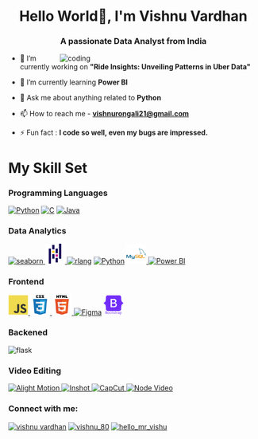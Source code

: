 <h1 align="center">Hello World👋, I'm Vishnu Vardhan</h1>
<h3 align="center">A passionate Data Analyst from India</h3>

<img align="right" alt="coding" width ="400" src="https://user-images.githubusercontent.com/74038190/238353480-219bcc70-f5dc-466b-9a60-29653d8e8433.gif">

- 🔭 I’m currently working on **"Ride Insights: Unveiling Patterns in Uber Data"**

- 🌱 I’m currently learning **Power BI**

- 💬 Ask me about anything related to **Python**

- 📫 How to reach me - **vishnurongali21@gmail.com**

- ⚡ Fun fact : **I code so well, even my bugs are impressed.**

<h1 align="left">My Skill Set  </h1>

<h3 align="left">Programming Languages </h3>
<p align="left">
<a href="https://www.python.org/" target="_blank" rel="noreferrer"><img src="https://raw.githubusercontent.com/danielcranney/readme-generator/main/public/icons/skills/python-colored.svg" width="36" height="36" alt="Python" /></a>
<a href="https://docs.microsoft.com/en-us/cpp/?view=msvc-170" target="_blank" rel="noreferrer"><img src="https://raw.githubusercontent.com/danielcranney/readme-generator/main/public/icons/skills/c-colored.svg" width="36" height="36" alt="C" /></a>
<a href="https://www.oracle.com/java/" target="_blank" rel="noreferrer"><img src="https://raw.githubusercontent.com/danielcranney/readme-generator/main/public/icons/skills/java-colored.svg" width="60" height="36" alt="Java" /></a>
</p>

<h3 align="left">Data Analytics </h3>
<a href="https://seaborn.pydata.org/" target="_blank" rel="noreferrer"> <img src="https://seaborn.pydata.org/_images/logo-mark-lightbg.svg" alt="seaborn" width="40" height="40"/> </a> 
<a href="https://pandas.pydata.org/" target="_blank" rel="noreferrer"> <img src="https://raw.githubusercontent.com/devicons/devicon/2ae2a900d2f041da66e950e4d48052658d850630/icons/pandas/pandas-original.svg" alt="pandas" width="40" height="40"/> </a> 
<a href="https://www.r-project.org/" target="_blank" rel="noreferrer"><img src="https://raw.githubusercontent.com/danielcranney/readme-generator/main/public/icons/skills/rlang-colored.svg" width="36" height="36" alt="rlang" /></a>
<a href="https://www.python.org/" target="_blank" rel="noreferrer"><img src="https://raw.githubusercontent.com/danielcranney/readme-generator/main/public/icons/skills/python-colored.svg" width="36" height="36" alt="Python" /></a>
<a href="https://www.mysql.com/" target="_blank" rel="noreferrer"> <img src="https://raw.githubusercontent.com/devicons/devicon/master/icons/mysql/mysql-original-wordmark.svg" alt="mysql" width="40" height="40"/> </a> 
<a href="https://app.powerbi.com/home?experience=power-bi" target="_blank" rel="noreferrer"> <img src="https://1000logos.net/wp-content/uploads/2022/08/Microsoft-Power-BI-Logo-2013.png" alt="Power BI" width="60" height="40"/> </a> 


<h3 align="left">Frontend </h3>
<p align="left">
<a href="https://developer.mozilla.org/en-US/docs/Web/JavaScript" target="_blank" rel="noreferrer"> <img src="https://raw.githubusercontent.com/devicons/devicon/master/icons/javascript/javascript-original.svg" alt="javascript" width="40" height="40"/> </a> 
<a href="https://www.w3schools.com/css/" target="_blank" rel="noreferrer"> <img src="https://raw.githubusercontent.com/devicons/devicon/master/icons/css3/css3-original-wordmark.svg" alt="css3" width="40" height="40"/> </a> 
<a href="https://www.w3.org/html/" target="_blank" rel="noreferrer"> <img src="https://raw.githubusercontent.com/devicons/devicon/master/icons/html5/html5-original-wordmark.svg" alt="html5" width="40" height="40"/> </a>
<a href="https://www.figma.com/" target="_blank" rel="noreferrer"><img src="https://raw.githubusercontent.com/danielcranney/readme-generator/main/public/icons/skills/figma-colored.svg" width="36" height="36" alt="Figma" /></a>
<a href="https://getbootstrap.com" target="_blank" rel="noreferrer"> <img src="https://raw.githubusercontent.com/devicons/devicon/master/icons/bootstrap/bootstrap-plain-wordmark.svg" alt="bootstrap" width="40" height="40"/> </a> 
</p>


<h3 align="left">Backened </h3>
<p align="center>
<a href="[https://developer.mozilla.org/en-US/docs/Web/JavaScript](https://flask.palletsprojects.com/en/3.0.x/)" target="_blank" rel="noreferrer"> <img src="https://flask.palletsprojects.com/en/3.0.x/_images/flask-horizontal.png" alt="flask" width="70" height="40"/> </a> 
  
</p>



<h3 align="left">Video Editing </h3>
<a href="https://sites.google.com/view/alight-motion-pc/home" target="_blank" rel="noreferrer"> <img src="https://play-lh.googleusercontent.com/OU0BlP8C9-V7ECl2crma7B48nzDbK7liSLjn0j_fpTlyWG6qyEE-mw_KFZ9aOXF0a3w" alt="Alight Motion" width="40" height="40"/> </a> 
<a href="https://inshot.com/" target="_blank" rel="noreferrer"> <img src="https://encrypted-tbn0.gstatic.com/images?q=tbn:ANd9GcSaMWrpyjzFZMZZIHzR0yJDFiUPgnm9Ta3LGIE1gX0_0w&s" alt="Inshot" width="40" height="40"/> </a>
<a href="https://www.capcut.com/" target="_blank" rel="noreferrer"> <img src="https://static.vecteezy.com/system/resources/previews/013/948/546/original/capcut-logo-on-transparent-white-background-free-vector.jpg" alt="CapCut" width="40" height="40"/> </a>
<a href="https://play-lh.googleusercontent.com/z73VYVPulymwekoB_kdLz_6gN7MGumH2j9yvBx5P1K9swuMfww3-XwuPAW9TWBpAB0o=w240-h480-rw" target="_blank" rel="noreferrer"> <img src="https://img.utdstc.com/icon/a5b/3d0/a5b3d0acc507df65853df2017a51c4af82a6e3851ca7f0e6e5c4843c18580f6c:200" alt="Node Video" width="40" height="40"/> </a>



<h3 align="left">Connect with me:</h3>
<p align="left">
<a href="https://www.linkedin.com/in/vishnu-vardhan-36848a275/" target="blank"><img align="center" src="https://raw.githubusercontent.com/rahuldkjain/github-profile-readme-generator/master/src/images/icons/Social/linked-in-alt.svg" alt="vishnu vardhan" height="30" width="40" /></a>
<a href="https://www.kaggle.com/vishnu80" target="blank"><img align="center" src="https://raw.githubusercontent.com/rahuldkjain/github-profile-readme-generator/master/src/images/icons/Social/kaggle.svg" alt="vishnu_80" height="30" width="40" /></a>
<a href="https://instagram.com/hello_mr.vishu" target="blank"><img align="center" src="https://raw.githubusercontent.com/rahuldkjain/github-profile-readme-generator/master/src/images/icons/Social/instagram.svg" alt="hello_mr_vishu" height="30" width="40" /></a>

</p>

